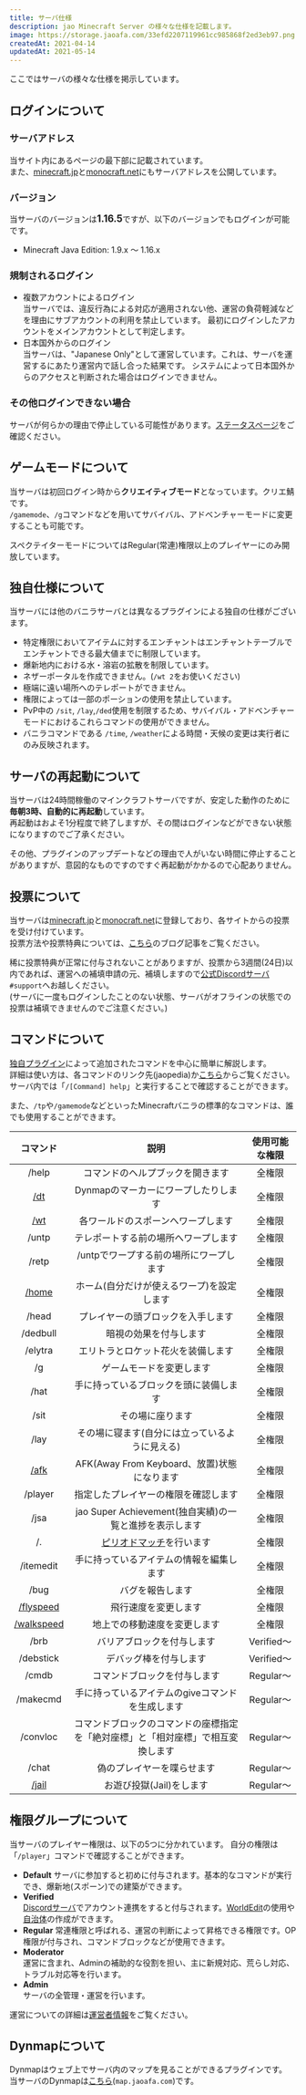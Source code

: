 ```yaml
---
title: サーバ仕様
description: jao Minecraft Server の様々な仕様を記載します。
image: https://storage.jaoafa.com/33efd2207119961cc985868f2ed3eb97.png
createdAt: 2021-04-14
updatedAt: 2021-05-14
---
```


ここではサーバの様々な仕様を掲示しています。

## ログインについて

### サーバアドレス

当サイト内にあるページの最下部に記載されています。  
また、[minecraft.jp](https://minecraft.jp/servers/play.jaoafa.com)と[monocraft.net](https://monocraft.net/servers/4ovU0v9PkdyJbNJVngf7)にもサーバアドレスを公開しています。

### バージョン

当サーバのバージョンは<big>**1.16.5**</big>ですが、以下のバージョンでもログインが可能です。

- Minecraft Java Edition: 1.9.x ～ 1.16.x

### 規制されるログイン

- 複数アカウントによるログイン  
  当サーバでは、違反行為による対応が適用されない他、運営の負荷軽減などを理由にサブアカウントの利用を禁止しています。
  最初にログインしたアカウントをメインアカウントとして判定します。
- 日本国外からのログイン  
  当サーバは、"Japanese Only"として運営しています。これは、サーバを運営するにあたり運営内で話し合った結果です。
  システムによって日本国外からのアクセスと判断された場合はログインできません。

### その他ログインできない場合

サーバが何らかの理由で停止している可能性があります。[ステータスページ](https://status.jaoafa.com)をご確認ください。

## ゲームモードについて

当サーバは初回ログイン時から**クリエイティブモード**となっています。クリエ鯖です。  
`/gamemode`、`/g`コマンドなどを用いてサバイバル、アドベンチャーモードに変更することも可能です。

スペクテイターモードについてはRegular(常連)権限以上のプレイヤーにのみ開放しています。

## 独自仕様について

当サーバには他のバニラサーバとは異なるプラグインによる独自の仕様がございます。

- 特定権限においてアイテムに対するエンチャントはエンチャントテーブルでエンチャントできる最大値までに制限しています。
- 爆新地内における水・溶岩の拡散を制限しています。
- ネザーポータルを作成できません。(`/wt 2`をお使いください)
- 極端に遠い場所へのテレポートができません。
- 権限によっては一部のポーションの使用を禁止しています。
- PvP中の `/sit`, `/lay`,`/ded`使用を制限するため、サバイバル・アドベンチャーモードにおけるこれらコマンドの使用ができません。
- バニラコマンドである `/time`, `/weather`による時間・天候の変更は実行者にのみ反映されます。

## サーバの再起動について

当サーバは24時間稼働のマインクラフトサーバですが、安定した動作のために**毎朝3時、自動的に再起動**しています。  
再起動はおよそ1分程度で終了しますが、その間はログインなどができない状態になりますのでご了承ください。

その他、プラグインのアップデートなどの理由で人がいない時間に停止することがありますが、意図的なものですのですぐ再起動がかかるので心配ありません。

## 投票について

当サーバは[minecraft.jp](https://minecraft.jp/servers/play.jaoafa.com)と[monocraft.net](https://monocraft.net/servers/4ovU0v9PkdyJbNJVngf7)に登録しており、各サイトからの投票を受け付けています。  
投票方法や投票特典については、[こちら](/blog/how-to-vote)のブログ記事をご覧ください。

稀に投票特典が正常に付与されないことがありますが、投票から3週間(24日)以内であれば、運営への補填申請の元、補填しますので[公式Discordサーバ](/blog/join-discord)`#support`へお越しください。  
(サーバに一度もログインしたことのない状態、サーバがオフラインの状態での投票は補填できませんのでご注意ください。)

## コマンドについて

[独自プラグイン](https://github.com/jaoafa/MyMaid4)によって追加されたコマンドを中心に簡単に解説します。  
詳細は使い方は、各コマンドのリンク先(jaopedia)か[こちら](https://jaoafa.github.io/MyMaid4Docs/)からご覧ください。サーバ内では「`/[Command] help`」と実行することで確認することができます。

また、`/tp`や`/gamemode`などといったMinecraftバニラの標準的なコマンドは、誰でも使用することができます。

|コマンド|説明|使用可能な権限|
|:-:|:-:|:-:|
|/help|コマンドのヘルプブックを開きます|全権限|
|[/dt](https://wiki.jaoafa.com/dt)|Dynmapのマーカーにワープしたりします|全権限|
|[/wt](https://wiki.jaoafa.com/wt)|各ワールドのスポーンへワープします|全権限|
|/untp|テレポートする前の場所へワープします|全権限|
|/retp|/untpでワープする前の場所にワープします|全権限|
|[/home](https://wiki.jaoafa.com/home)|ホーム(自分だけが使えるワープ)を設定します|全権限|
|/head|プレイヤーの頭ブロックを入手します|全権限|
|/dedbull|暗視の効果を付与します|全権限|
|/elytra|エリトラとロケット花火を装備します|全権限|
|/g|ゲームモードを変更します|全権限|
|/hat|手に持っているブロックを頭に装備します|全権限|
|/sit|その場に座ります|全権限|
|/lay|その場に寝ます(自分には立っているように見える)|全権限|
|[/afk](https://wiki.jaoafa.com/AFK)|AFK(Away From Keyboard、放置)状態になります|全権限|
|/player|指定したプレイヤーの権限を確認します|全権限|
|/jsa|jao Super Achievement(独自実績)の一覧と進捗を表示します|全権限|
|/.|[ピリオドマッチ](https://wiki.jaoafa.com/ピリオドマッチ)を行います|全権限|
|/itemedit|手に持っているアイテムの情報を編集します|全権限|
|/bug|バグを報告します|全権限|
|[/flyspeed](https://wiki.jaoafa.com/jao_Minecraft_Serverのコマンド一覧#.2Fflyspeed)|飛行速度を変更します|全権限|
|[/walkspeed](https://wiki.jaoafa.com/jao_Minecraft_Serverのコマンド一覧#.2Fwalkspeed)|地上での移動速度を変更します|全権限|
|/brb|バリアブロックを付与します|Verified～|
|/debstick|デバッグ棒を付与します|Verified～|
|/cmdb|コマンドブロックを付与します|Regular～|
|/makecmd|手に持っているアイテムのgiveコマンドを生成します|Regular～|
|/convloc|コマンドブロックのコマンドの座標指定を「絶対座標」と「相対座標」で相互変換します|Regular～|
|/chat|偽のプレイヤーを喋らせます|Regular～|
|[/jail](https://wiki.jaoafa.com/Jail)|お遊び投獄(Jail)をします|Regular～|

## 権限グループについて

当サーバのプレイヤー権限は、以下の5つに分かれています。
自分の権限は「`/player`」コマンドで確認することができます。

- **Default**
  サーバに参加すると初めに付与されます。基本的なコマンドが実行でき、爆新地(スポーン)での建築ができます。
- **Verified**  
  [Discordサーバ](/blog/join-discord)でアカウント連携をすると付与されます。[WorldEdit](/blog/worldedit-commentary)の使用や[自治体](/server/guidelines/cities)の作成ができます。
- **Regular**
  常連権限と呼ばれる、運営の判断によって昇格できる権限です。OP権限が付与され、コマンドブロックなどが使用できます。
- **Moderator**  
  運営に含まれ、Adminの補助的な役割を担い、主に新規対応、荒らし対応、トラブル対応等を行います。
- **Admin**  
  サーバの全管理・運営を行います。

運営についての詳細は[運営者情報](/server/profiles)をご覧ください。

## Dynmapについて

Dynmapはウェブ上でサーバ内のマップを見ることができるプラグインです。  
当サーバのDynmapは[こちら](https://map.jaoafa.com/)(`map.jaoafa.com`)です。
